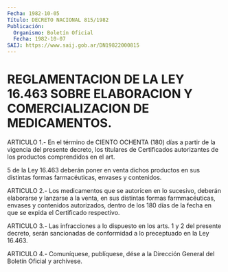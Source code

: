 ```yaml
---
Fecha: 1982-10-05
Título: DECRETO NACIONAL 815/1982
Publicación:
  Organismo: Boletín Oficial
  Fecha: 1982-10-07
SAIJ: https://www.saij.gob.ar/DN19822000815
---
```

# REGLAMENTACION DE LA LEY 16.463 SOBRE ELABORACION Y COMERCIALIZACION DE MEDICAMENTOS.

<a id="1"></a>
ARTICULO  1.-  En  el  término  de CIENTO OCHENTA (180) días a partir  de  la  vigencia  del presente decreto,  los  titulares  de Certificados autorizantes de  los productos comprendidos en el art.

5 de la Ley 16.463 deberán poner  en  venta dichos productos en sus distintas formas farmacéuticas, envases y contenidos.

<a id="2"></a>
ARTICULO 2.- Los medicamentos que se autoricen en lo sucesivo, deberán  elaborarse  y lanzarse a la venta, en sus distintas formas farmmacéuticas, envases  y  contenidos  autorizados,  dentro de los 180  días  de  la fecha en que se expida el Certificado respectivo.

<a id="3"></a>
ARTICULO 3.- Las infracciones a lo dispuesto en los arts. 1 y 2 del  presente  decreto,  serán  sancionadas  de  conformidad  a  lo preceptuado en la Ley 16.463.

<a id="4"></a>
ARTICULO  4.-  Comuníquese,  publíquese,  dése  a la Dirección General del Boletín Oficial y archívese.